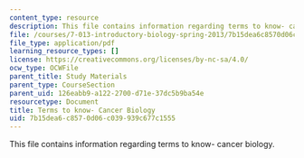 ```yaml
---
content_type: resource
description: This file contains information regarding terms to know- cancer biology.
file: /courses/7-013-introductory-biology-spring-2013/7b15dea6c8570d06c039939c677c1555_MIT7_013S13_CancerBiolog.pdf
file_type: application/pdf
learning_resource_types: []
license: https://creativecommons.org/licenses/by-nc-sa/4.0/
ocw_type: OCWFile
parent_title: Study Materials
parent_type: CourseSection
parent_uid: 126eabb9-a122-2700-d71e-37dc5b9ba54e
resourcetype: Document
title: Terms to know- Cancer Biology
uid: 7b15dea6-c857-0d06-c039-939c677c1555
---
```

This file contains information regarding terms to know- cancer biology.
